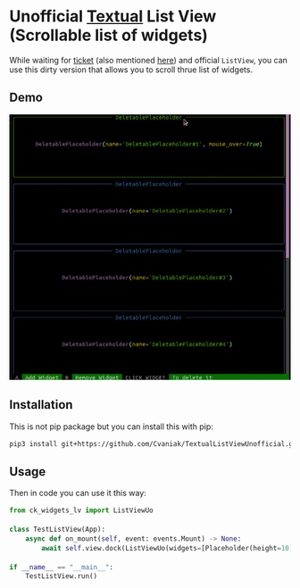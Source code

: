 # Unofficial [Textual](https://github.com/Textualize) List View (Scrollable list of widgets)
While waiting for [ticket](https://github.com/Textualize/textual/projects/1#card-66941810) (also mentioned [here](https://github.com/Textualize/textual/discussions/196)) and official `ListView`, you can use this dirty version that allows you to scroll thrue list of widgets.  

## Demo
![Image](./documentation/demo.gif)

## Installation
This is not pip package but you can install this with pip:
```bash
pip3 install git+https://github.com/Cvaniak/TextualListViewUnofficial.git 
```

## Usage
Then in code you can use it this way:
```python
from ck_widgets_lv import ListViewUo

class TestListView(App):
    async def on_mount(self, event: events.Mount) -> None:
        await self.view.dock(ListViewUo(widgets=[Placeholder(height=10) for _ in range(20)]))

if __name__ == "__main__":
    TestListView.run()
```

